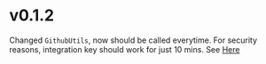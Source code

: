 # v0.1.2
Changed `GithubUtils`, now should be called everytime. For security reasons, integration key should work for just 10 mins. See [Here](https://docs.github.com/en/apps/creating-github-apps/authenticating-with-a-github-app/authenticating-as-a-github-app-installation#using-an-installation-access-token-to-authenticate-as-an-app-installation)